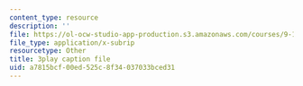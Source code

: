```yaml
---
content_type: resource
description: ''
file: https://ol-ocw-studio-app-production.s3.amazonaws.com/courses/9-14-brain-structure-and-its-origins-spring-2014/a7815bcf00ed525c8f34037033bced31_555115.vtt
file_type: application/x-subrip
resourcetype: Other
title: 3play caption file
uid: a7815bcf-00ed-525c-8f34-037033bced31
---
```

